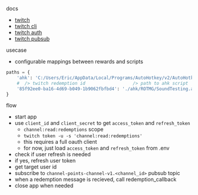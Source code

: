docs
- [twitch](https://dev.twitch.tv/docs/api/)
- [twitch cli](https://dev.twitch.tv/docs/cli/)
- [twitch auth](https://dev.twitch.tv/docs/authentication/)
- [twitch pubsub](https://dev.twitch.tv/docs/pubsub/)

usecase
- configurable mappings between rewards and scripts
```py
paths = {
    'ahk': 'C:/Users/Eric/AppData/Local/Programs/AutoHotkey/v2/AutoHotkey64.exe',
    #  /> twitch redemption id                  /> path to ahk script
    '85f92ee0-ba16-4d69-b049-1b9062fbfbd4': './ahk/ROTMG/SoundTesting.ahk',
}
```

flow
- start app
- use `client_id` and `client_secret` to get `access_token` and `refresh_token`
  - `channel:read:redemptions` scope
  - `twitch token -u -s 'channel:read:redemptions'`
  - this requires a full oauth client
  - for now, just load `access_token` and `refresh_token` from .env
- check if user refresh is needed
- if yes, refresh user token
- get target user id
- subscribe to `channel-points-channel-v1.<channel_id>` pubsub topic
- when a redemption message is recieved, call redemption_callback
- close app when needed